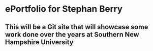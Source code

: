 # ePortfolio for Stephan Berry

## This will be a Git site that will showcase some work done over the years at Southern New Hampshire University

